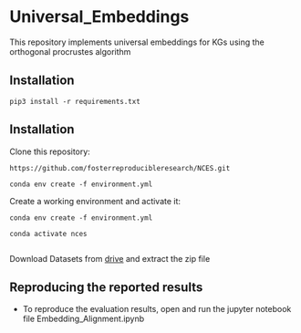 # Universal_Embeddings
This repository implements universal embeddings for KGs using the orthogonal procrustes algorithm 

## Installation
`pip3 install -r requirements.txt`

## Installation

Clone this repository:
```
https://github.com/fosterreproducibleresearch/NCES.git
``` 

```
conda env create -f environment.yml
```
Create a working environment and activate it:
```
conda env create -f environment.yml

conda activate nces
 
```

Download Datasets from [drive](https://drive.google.com/file/d/16tmjo1OZ5MqY_JwXUg5Fj1WxfWtOXACe/view?usp=sharing) and extract the zip file 

## Reproducing the reported results

- To reproduce the evaluation results, open and run the jupyter notebook file Embedding_Alignment.ipynb

